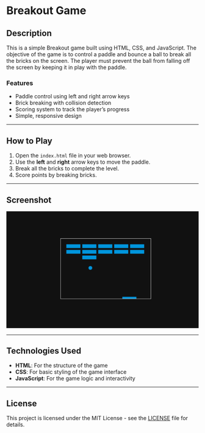 # Breakout Game

## Description

This is a simple Breakout game built using HTML, CSS, and JavaScript. The objective of the game is to control a paddle and bounce a ball to break all the bricks on the screen. The player must prevent the ball from falling off the screen by keeping it in play with the paddle.

### Features
- Paddle control using left and right arrow keys
- Brick breaking with collision detection
- Scoring system to track the player’s progress
- Simple, responsive design

---

## How to Play

1. Open the `index.html` file in your web browser.
2. Use the **left** and **right** arrow keys to move the paddle.
3. Break all the bricks to complete the level.
4. Score points by breaking bricks.

---

## Screenshot
![Breakout Game Screenshot](screenshot.png)

---


## Technologies Used

- **HTML**: For the structure of the game
- **CSS**: For basic styling of the game interface
- **JavaScript**: For the game logic and interactivity

---

## License

This project is licensed under the MIT License - see the [LICENSE](LICENSE) file for details.
